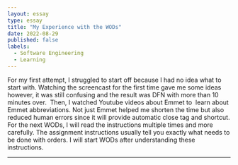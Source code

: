 ```yaml
---
layout: essay
type: essay
title: "My Experience with the WODs"
date: 2022-08-29
published: false
labels:
  - Software Engineering
  - Learning
---
```


For my first attempt, I struggled to start off because I had no idea what to start with. Watching the screencast for the first time gave me some ideas however, it was still confusing and the result was DFN with more than 10 minutes over.  Then, I watched Youtube videos about Emmet to  learn about Emmet abbreviations. Not just Emmet helped me shorten the time but also reduced human errors since it will provide automatic close tag and shortcut. 
For the next WODs, I will read the instructions multiple times and more carefully. The assignment instructions usually tell you exactly what needs to be done with orders. I will start WODs after understanding these instructions. 

---
